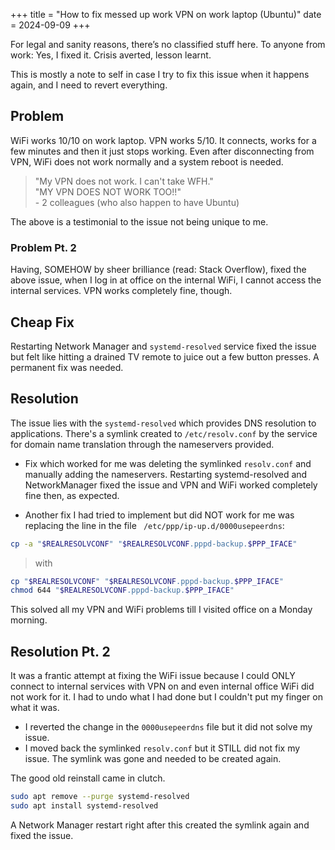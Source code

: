 +++
title = "How to fix messed up work VPN on work laptop (Ubuntu)"
date = 2024-09-09
+++

For legal and sanity reasons, there’s no classified stuff here. To anyone from work: Yes, I fixed it. Crisis averted, lesson learnt.  

This is mostly a note to self in case I try to fix this issue when it happens again, and I need to revert everything.

## Problem
WiFi works 10/10 on work laptop. VPN works 5/10. It connects, works for a few minutes and then it just stops working. Even after disconnecting from VPN, WiFi does not work normally and a system reboot is needed.

> "My VPN does not work. I can't take WFH."  
> "MY VPN DOES NOT WORK TOO!!"  
> \- 2 colleagues (who also happen to have Ubuntu)  

The above is a testimonial to the issue not being unique to me.

### Problem Pt. 2
Having, SOMEHOW by sheer brilliance (read: Stack Overflow), fixed the above issue, when I log in at office on the internal WiFi, I cannot access the internal services. VPN works completely fine, though.

## Cheap Fix
Restarting Network Manager and `systemd-resolved` service fixed the issue but felt like hitting a drained TV remote to juice out a few button presses. A permanent fix was needed.

## Resolution
The issue lies with the `systemd-resolved` which provides DNS resolution to applications. There's a symlink created to `/etc/resolv.conf` by the service for domain name translation through the nameservers provided.  

* Fix which worked for me was deleting the symlinked `resolv.conf` and manually adding the nameservers. Restarting systemd-resolved and NetworkManager fixed the issue and VPN and WiFi worked completely fine then, as expected.  

* Another fix I had tried to implement but did NOT work for me was replacing the line in the file ` /etc/ppp/ip-up.d/0000usepeerdns`:
```sh
cp -a "$REALRESOLVCONF" "$REALRESOLVCONF.pppd-backup.$PPP_IFACE"
```

> with

```sh
cp "$REALRESOLVCONF" "$REALRESOLVCONF.pppd-backup.$PPP_IFACE"
chmod 644 "$REALRESOLVCONF.pppd-backup.$PPP_IFACE"
```
  
This solved all my VPN and WiFi problems till I visited office on a Monday morning.

## Resolution Pt. 2
It was a frantic attempt at fixing the WiFi issue because I could ONLY connect to internal services with VPN on and even internal office WiFi did not work for it. I had to undo what I had done but I couldn't put my finger on what it was.  

* I reverted the change in the `0000usepeerdns` file but it did not solve my issue.  
* I moved back the symlinked `resolv.conf` but it STILL did not fix my issue. The symlink was gone and needed to be created again.  

The good old reinstall came in clutch.

```sh
sudo apt remove --purge systemd-resolved
sudo apt install systemd-resolved
```

A Network Manager restart right after this created the symlink again and fixed the issue.